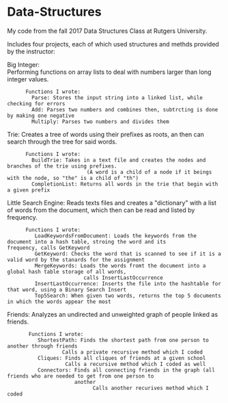 # Data-Structures
My code from the fall 2017 Data Structures Class at Rutgers University.


Includes four projects, each of which used structures and methds provided by the instructor:

  Big Integer:  
    Performing functions on array lists to deal with numbers larger than long integer values.
    
          Functions I wrote:
            Parse: Stores the input string into a linked list, while checking for errors
            Add: Parses two numbers and combines then, subtrcting is done by making one negative
            Multiply: Parses two numbers and divides them
  
  Trie: 
    Creates a tree of words using their prefixes as roots, an then can search through the tree for said words.
    
          Functions I wrote:
            BuildTrie: Takes in a text file and creates the nodes and branches of the trie using prefixes. 
                              (A word is a child of a node if it beings with the node, so "the" is a child of "th")
            CompletionList: Returns all words in the trie that begin with a given prefix
  
  Little Search Engine: 
    Reads texts files and creates a "dictionary" with a list of words from the document, which then can be
    read and listed by frequency.
      
          Functions I wrote:
             LoadKeywordsFromDocument: Loads the keywords from the document into a hash table, stroing the word and its                                             frequency, calls GetKeyword
             GetKeyword: Checks the word that is scanned to see if it is a valid word by the stanards for the assignment
             MergeKeywords: Loads the words fromt the document into a global hash table storage of all words, 
                             calls InsertLastOccurrence
             InsertLastOccurrence: Inserts the file into the hashtable for that word, using a Binary Search Insert
             Top5Search: When given two words, returns the top 5 documents in which the words appear the most
             
          
            
    
  Friends: 
    Analyzes an undirected and unweighted graph of people linked as friends. 
       
           Functions I wrote:
              ShortestPath: Finds the shortest path from one person to another through friends
                      Calls a private recursive method which I coded
              Cliques: Finds all cliques of friends at a given school
                       Calls a recursive method which I coded as well
              Connectors: Finds all connecting friends in the graph (all friends who are needed to get from one person to 
                          another
                                Calls another recurives method which I coded
            
         
         
         
    
  
